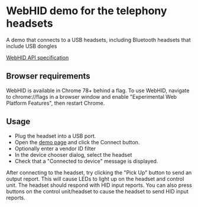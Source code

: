 # WebHID demo for the telephony headsets

A demo that connects to a USB headsets, including Bluetooth headsets that include USB dongles

[WebHID API specification](https://wicg.github.io/webhid/index.html)


## Browser requirements

WebHID is available in Chrome 78+ behind a flag. To use WebHID, navigate to chrome://flags in a browser window and enable "Experimental Web Platform Features", then restart Chrome.

## Usage

* Plug the headset into a USB port.
* Open the [demo page](https://rpaskowitz.github.io/telephony-webhid-demo/) and click the Connect button.
* Optionally enter a vendor ID filter
* In the device chooser dialog, select the headset
* Check that a "Connected to device" message is displayed.

After connecting to the headset, try clicking the "Pick Up" button to send an output report. This will cause LEDs to light up on the headset and control unit. The headset should respond with HID input reports. You can also press buttons on the control unit/headset to cause the headset to send HID input reports.
